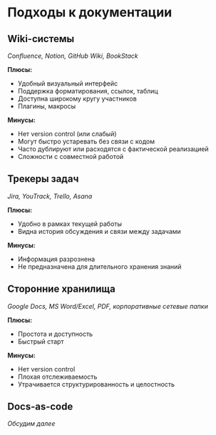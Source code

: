 # Подходы к документации

## Wiki-системы

*Confluence, Notion, GitHub Wiki, BookStack*

**Плюсы:**

- Удобный визуальный интерфейс
- Поддержка форматирования, ссылок, таблиц
- Доступна широкому кругу участников
- Плагины, макросы

**Минусы:**

- Нет version control (или слабый)
- Могут быстро устаревать без связи с кодом
- Часто дублируют или расходятся с фактической реализацией
- Сложности с совместной работой

## Трекеры задач

*Jira, YouTrack, Trello, Asana*

**Плюсы:**

- Удобно в рамках текущей работы
- Видна история обсуждения и связи между задачами

**Минусы:**

- Информация разрознена
- Не предназначена для длительного хранения знаний

## Сторонние хранилища

*Google Docs, MS Word/Excel, PDF, корпоративные сетевые папки*

**Плюсы:**

- Простота и доступность
- Быстрый старт

**Минусы:**

- Нет version control
- Плохая отслеживаемость
- Утрачивается структурированность и целостность

## Docs-as-code

*Обсудим далее*